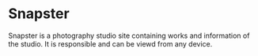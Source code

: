 # Snapster
Snapster is a photography studio site containing works and information of the studio. It is responsible and can be viewd from any device. 
